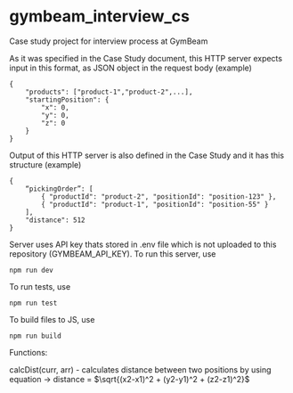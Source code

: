 # gymbeam_interview_cs
Case study project for interview process at GymBeam

As it was specified in the Case Study document, this HTTP server expects input in this format, as JSON object in the request body (example)

    {
        "products": ["product-1","product-2",...],
        "startingPosition": {
            "x": 0,
            "y": 0,
            "z": 0
        }
    }

Output of this HTTP server is also defined in the Case Study and it has this structure (example)

    { 
        “pickingOrder”: [
            { "productId": "product-2", "positionId": "position-123" }, 
            { "productId": "product-1", "positionId": "position-55" }
        ], 
        "distance": 512 
    }

Server uses API key thats stored in .env file which is not uploaded to this repository (GYMBEAM_API_KEY).
To run this server, use

    npm run dev

To run tests, use

    npm run test

To build files to JS, use

    npm run build

Functions:

calcDist(curr, arr) - calculates distance between two positions by using equation -> distance = $\sqrt{(x2-x1)^2 + (y2-y1)^2 + (z2-z1)^2}$ 
